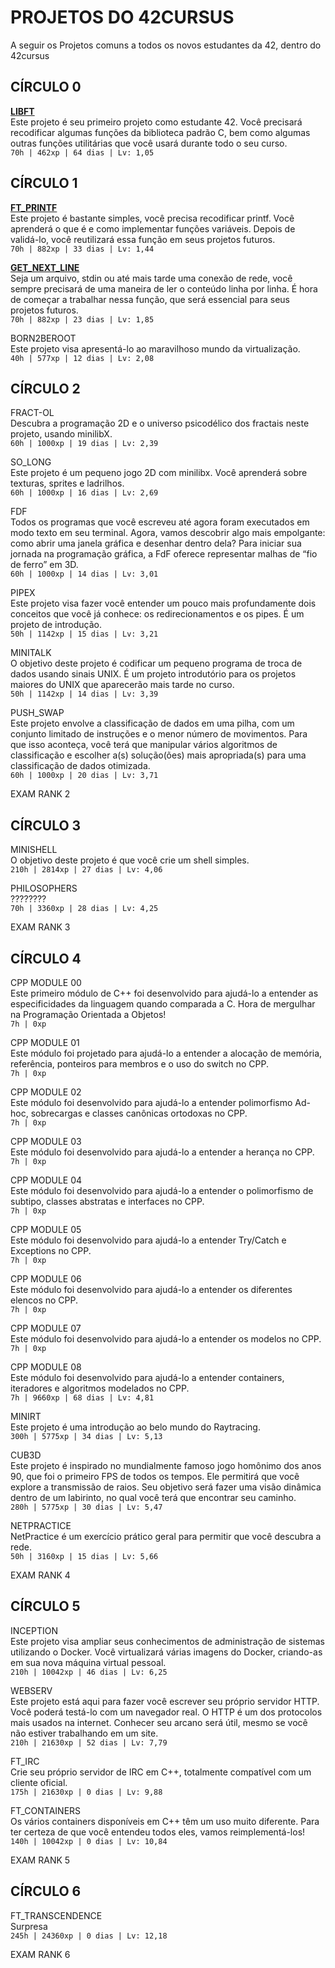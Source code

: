 <h1>PROJETOS DO 42CURSUS</h1>
A seguir os Projetos comuns a todos os novos estudantes da 42, dentro do 42cursus<br>
<h2>CÍRCULO 0</h2>


<b><a href="https://github.com/danielmourajc/42cursus/tree/main/01%20LIBFT">LIBFT</a></b><br>
Este projeto é seu primeiro projeto como estudante 42. Você precisará recodificar algumas funções da biblioteca padrão C, bem como algumas outras funções utilitárias que você usará durante todo o seu curso.<br>
`70h | 462xp | 64 dias | Lv: 1,05`

<h2>CÍRCULO 1</h2>

<b><a href="https://github.com/danielmourajc/42cursus/tree/main/02%20PRINTF">FT_PRINTF</a></b><br>
Este projeto é bastante simples, você precisa recodificar printf. Você aprenderá o que é e como implementar funções variáveis. Depois de validá-lo, você reutilizará essa função em seus projetos futuros.<br>
`70h | 882xp | 33 dias | Lv: 1,44`

<b><a href="https://github.com/danielmourajc/42cursus/tree/main/03%20GET_NEXT_LINE">GET_NEXT_LINE</a></b><br>
Seja um arquivo, stdin ou até mais tarde uma conexão de rede, você sempre precisará de uma maneira de ler o conteúdo linha por linha. É hora de começar a trabalhar nessa função, que será essencial para seus projetos futuros.<br>
`70h | 882xp | 23 dias | Lv: 1,85`

BORN2BEROOT<br>
Este projeto visa apresentá-lo ao maravilhoso mundo da virtualização.<br>
`40h | 577xp | 12 dias | Lv: 2,08`


<h2>CÍRCULO 2</h2>

FRACT-OL<br>
Descubra a programação 2D e o universo psicodélico dos fractais neste projeto, usando minilibX.<br>
`60h | 1000xp | 19 dias | Lv: 2,39`

SO_LONG<br>
Este projeto é um pequeno jogo 2D com minilibx. Você aprenderá sobre texturas, sprites e ladrilhos.<br>
`60h | 1000xp | 16 dias | Lv: 2,69`

FDF<br>
Todos os programas que você escreveu até agora foram executados em modo texto em seu terminal. Agora, vamos descobrir algo mais empolgante: como abrir uma janela gráfica e desenhar dentro dela? Para iniciar sua jornada na programação gráfica, a FdF oferece representar malhas de “fio de ferro” em 3D.<br>
`60h | 1000xp | 14 dias | Lv: 3,01`

PIPEX<br>
Este projeto visa fazer você entender um pouco mais profundamente dois conceitos que você já conhece: os redirecionamentos e os pipes. É um projeto de introdução.<br>
`50h | 1142xp | 15 dias | Lv: 3,21`

MINITALK<br>
O objetivo deste projeto é codificar um pequeno programa de troca de dados usando sinais UNIX. É um projeto introdutório para os projetos maiores do UNIX que aparecerão mais tarde no curso.<br>
`50h | 1142xp | 14 dias | Lv: 3,39`

PUSH_SWAP<br>
Este projeto envolve a classificação de dados em uma pilha, com um conjunto limitado de instruções e o menor número de movimentos. Para que isso aconteça, você terá que manipular vários algoritmos de classificação e escolher a(s) solução(ões) mais apropriada(s) para uma classificação de dados otimizada.<br>
`60h | 1000xp | 20 dias | Lv: 3,71`

EXAM RANK 2<br>

<h2>CÍRCULO 3</h2>

MINISHELL<br>
O objetivo deste projeto é que você crie um shell simples.<br>
`210h | 2814xp | 27 dias | Lv: 4,06`

PHILOSOPHERS<br>
????????<br>
`70h | 3360xp | 28 dias | Lv: 4,25`

EXAM RANK 3<br>

<h2>CÍRCULO 4</h2>

CPP MODULE 00<br>
Este primeiro módulo de C++ foi desenvolvido para ajudá-lo a entender as especificidades da linguagem quando comparada a C. Hora de mergulhar na Programação Orientada a Objetos!<br>
`7h | 0xp`

CPP MODULE 01<br>
Este módulo foi projetado para ajudá-lo a entender a alocação de memória, referência, ponteiros para membros e o uso do switch no CPP.<br>
`7h | 0xp`

CPP MODULE 02<br>
Este módulo foi desenvolvido para ajudá-lo a entender polimorfismo Ad-hoc, sobrecargas e classes canônicas ortodoxas no CPP.<br>
`7h | 0xp`

CPP MODULE 03<br>
Este módulo foi desenvolvido para ajudá-lo a entender a herança no CPP.<br>
`7h | 0xp`

CPP MODULE 04<br>
Este módulo foi desenvolvido para ajudá-lo a entender o polimorfismo de subtipo, classes abstratas e interfaces no CPP.<br>
`7h | 0xp`

CPP MODULE 05<br>
Este módulo foi desenvolvido para ajudá-lo a entender Try/Catch e Exceptions no CPP.<br>
`7h | 0xp`

CPP MODULE 06<br>
Este módulo foi desenvolvido para ajudá-lo a entender os diferentes elencos no CPP.<br>
`7h | 0xp`

CPP MODULE 07<br>
Este módulo foi desenvolvido para ajudá-lo a entender os modelos no CPP.<br>
`7h | 0xp`

CPP MODULE 08<br>
Este módulo foi desenvolvido para ajudá-lo a entender containers, iteradores e algoritmos modelados no CPP.<br>
`7h | 9660xp | 68 dias | Lv: 4,81`

MINIRT<br>
Este projeto é uma introdução ao belo mundo do Raytracing.<br>
`300h | 5775xp | 34 dias | Lv: 5,13`

CUB3D<br>
Este projeto é inspirado no mundialmente famoso jogo homônimo dos anos 90, que foi o primeiro FPS de todos os tempos. Ele permitirá que você explore a transmissão de raios. Seu objetivo será fazer uma visão dinâmica dentro de um labirinto, no qual você terá que encontrar seu caminho.<br>
`280h | 5775xp | 30 dias | Lv: 5,47`

NETPRACTICE<br>
NetPractice é um exercício prático geral para permitir que você descubra a rede.<br>
`50h | 3160xp | 15 dias | Lv: 5,66`

EXAM RANK 4<br>

<h2>CÍRCULO 5</h2>

INCEPTION<br>
Este projeto visa ampliar seus conhecimentos de administração de sistemas utilizando o Docker. Você virtualizará várias imagens do Docker, criando-as em sua nova máquina virtual pessoal.<br>
`210h | 10042xp | 46 dias | Lv: 6,25`

WEBSERV<br>
Este projeto está aqui para fazer você escrever seu próprio servidor HTTP. Você poderá testá-lo com um navegador real. O HTTP é um dos protocolos mais usados na internet. Conhecer seu arcano será útil, mesmo se você não estiver trabalhando em um site.<br>
`210h | 21630xp | 52 dias | Lv: 7,79`

FT_IRC<br>
Crie seu próprio servidor de IRC em C++, totalmente compatível com um cliente oficial.<br>
`175h | 21630xp | 0 dias | Lv: 9,88`

FT_CONTAINERS<br>
Os vários containers disponíveis em C++ têm um uso muito diferente. Para ter certeza de que você entendeu todos eles, vamos reimplementá-los!<br>
`140h | 10042xp | 0 dias | Lv: 10,84`

EXAM RANK 5<br>

<h2>CÍRCULO 6</h2>

FT_TRANSCENDENCE<br>
Surpresa<br>
`245h | 24360xp | 0 dias | Lv: 12,18`

EXAM RANK 6<br>
